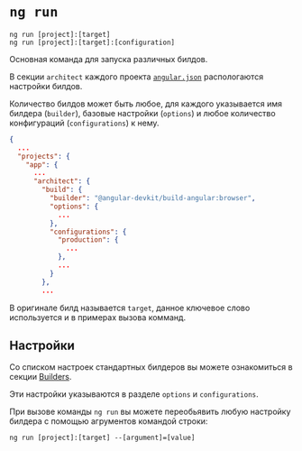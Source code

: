 # `ng run`

```
ng run [project]:[target]
ng run [project]:[target]:[configuration]
```

Основная команда для запуска различных билдов.

В секции `architect` каждого проекта [`angular.json`](../angular-json) распологаются настройки билдов. 

Количество билдов может быть любое, для каждого указывается имя билдера (`builder`), базовые настройки (`options`) и любое количество конфигураций (`configurations`) к нему.

```json
{
  ...
  "projects": {
    "app": {
      ...
      "architect": {
        "build": {
          "builder": "@angular-devkit/build-angular:browser",
          "options": {
            ...
          },
          "configurations": {
            "production": {
              ...
            },
            ...
          }
        },
        ...
```

В оригинале билд называется `target`, данное ключевое слово используется и в примерах вызова комманд.


## Настройки

Со списком настроек стандартных билдеров вы можете ознакомиться в секции [Builders](../builders).

Эти настройки указываются в разделе `options` и `configurations`.

При вызове команды `ng run` вы можете переобьявить любую настройку билдера с помощью агрументов командой строки:

```
ng run [project]:[target] --[argument]=[value]
```



